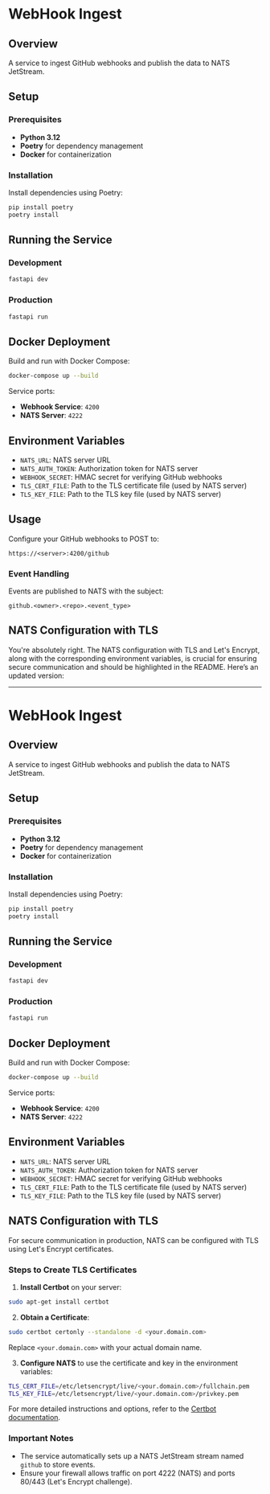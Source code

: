 # WebHook Ingest

## Overview

A service to ingest GitHub webhooks and publish the data to NATS JetStream.

## Setup

### Prerequisites

- **Python 3.12**
- **Poetry** for dependency management
- **Docker** for containerization

### Installation

Install dependencies using Poetry:

```bash
pip install poetry
poetry install
```

## Running the Service

### Development

```bash
fastapi dev
```

### Production

```bash
fastapi run
```

## Docker Deployment

Build and run with Docker Compose:

```bash
docker-compose up --build
```

Service ports:
- **Webhook Service**: `4200`
- **NATS Server**: `4222`

## Environment Variables

- `NATS_URL`: NATS server URL
- `NATS_AUTH_TOKEN`: Authorization token for NATS server
- `WEBHOOK_SECRET`: HMAC secret for verifying GitHub webhooks
- `TLS_CERT_FILE`: Path to the TLS certificate file (used by NATS server)
- `TLS_KEY_FILE`: Path to the TLS key file (used by NATS server)

## Usage

Configure your GitHub webhooks to POST to:

```
https://<server>:4200/github
```

### Event Handling

Events are published to NATS with the subject:

```
github.<owner>.<repo>.<event_type>
```

## NATS Configuration with TLS



You're absolutely right. The NATS configuration with TLS and Let's Encrypt, along with the corresponding environment variables, is crucial for ensuring secure communication and should be highlighted in the README. Here’s an updated version:

---

# WebHook Ingest

## Overview

A service to ingest GitHub webhooks and publish the data to NATS JetStream.

## Setup

### Prerequisites

- **Python 3.12**
- **Poetry** for dependency management
- **Docker** for containerization

### Installation

Install dependencies using Poetry:

```bash
pip install poetry
poetry install
```

## Running the Service

### Development

```bash
fastapi dev
```

### Production

```bash
fastapi run
```

## Docker Deployment

Build and run with Docker Compose:

```bash
docker-compose up --build
```

Service ports:

- **Webhook Service**: `4200`
- **NATS Server**: `4222`

## Environment Variables

- `NATS_URL`: NATS server URL
- `NATS_AUTH_TOKEN`: Authorization token for NATS server
- `WEBHOOK_SECRET`: HMAC secret for verifying GitHub webhooks
- `TLS_CERT_FILE`: Path to the TLS certificate file (used by NATS server)
- `TLS_KEY_FILE`: Path to the TLS key file (used by NATS server)

## NATS Configuration with TLS

For secure communication in production, NATS can be configured with TLS using Let's Encrypt certificates.

### Steps to Create TLS Certificates

1. **Install Certbot** on your server:

```bash
sudo apt-get install certbot
```

2. **Obtain a Certificate**:

```bash
sudo certbot certonly --standalone -d <your.domain.com>
```

Replace `<your.domain.com>` with your actual domain name.

3. **Configure NATS** to use the certificate and key in the environment variables:

```bash
TLS_CERT_FILE=/etc/letsencrypt/live/<your.domain.com>/fullchain.pem
TLS_KEY_FILE=/etc/letsencrypt/live/<your.domain.com>/privkey.pem
```

For more detailed instructions and options, refer to the [Certbot documentation](https://certbot.eff.org/).

### Important Notes

- The service automatically sets up a NATS JetStream stream named `github` to store events.
- Ensure your firewall allows traffic on port 4222 (NATS) and ports 80/443 (Let's Encrypt challenge).